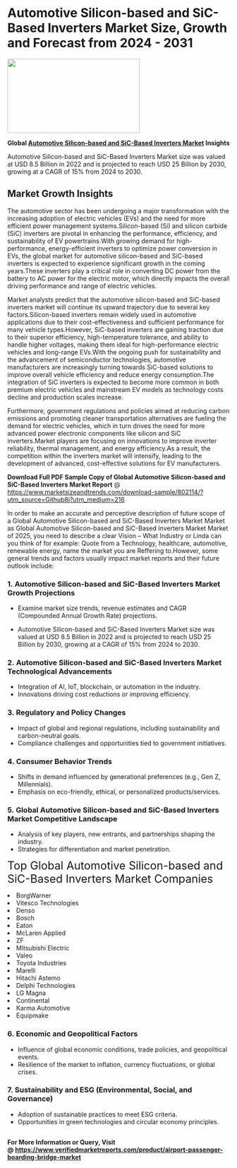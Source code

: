 <H1>Automotive Silicon-based and SiC-Based Inverters Market Size, Growth and Forecast from 2024 - 2031</H1><img class="aligncenter size-medium wp-image-584254" src="https://thirdeyenews.in/wp-content/uploads/2024/09/Global-Market-Research-300x168.jpeg" alt="" width="300" height="168" /><p><strong>Global&nbsp;<a href="https://www.marketsizeandtrends.com/download-sample/802114/?utm_source=Github8j?utm_medium=216">Automotive Silicon-based and SiC-Based Inverters Market</a> Insights</strong></p><p>Automotive Silicon-based and SiC-Based Inverters Market size was valued at USD 8.5 Billion in 2022 and is projected to reach USD 25 Billion by 2030, growing at a CAGR of 15% from 2024 to 2030.</p><p><h2>Market Growth Insights</h2> <p>The automotive sector has been undergoing a major transformation with the increasing adoption of electric vehicles (EVs) and the need for more efficient power management systems.Silicon-based (Si) and silicon carbide (SiC) inverters are pivotal in enhancing the performance, efficiency, and sustainability of EV powertrains.With growing demand for high-performance, energy-efficient inverters to optimize power conversion in EVs, the global market for automotive silicon-based and SiC-based inverters is expected to experience significant growth in the coming years.These inverters play a critical role in converting DC power from the battery to AC power for the electric motor, which directly impacts the overall driving performance and range of electric vehicles.</p> <p>Market analysts predict that the automotive silicon-based and SiC-based inverters market will continue its upward trajectory due to several key factors.Silicon-based inverters remain widely used in automotive applications due to their cost-effectiveness and sufficient performance for many vehicle types.However, SiC-based inverters are gaining traction due to their superior efficiency, high-temperature tolerance, and ability to handle higher voltages, making them ideal for high-performance electric vehicles and long-range EVs.With the ongoing push for sustainability and the advancement of semiconductor technologies, automotive manufacturers are increasingly turning towards SiC-based solutions to improve overall vehicle efficiency and reduce energy consumption.The integration of SiC inverters is expected to become more common in both premium electric vehicles and mainstream EV models as technology costs decline and production scales increase.</p> <p>Furthermore, government regulations and policies aimed at reducing carbon emissions and promoting cleaner transportation alternatives are fueling the demand for electric vehicles, which in turn drives the need for more advanced power electronic components like silicon and SiC inverters.Market players are focusing on innovations to improve inverter reliability, thermal management, and energy efficiency.As a result, the competition within the inverters market will intensify, leading to the development of advanced, cost-effective solutions for EV manufacturers.</p> <p><span class=""><strong>Download Full PDF Sample Copy of Global Automotive Silicon-based and SiC-Based Inverters Market Report</strong> @ <a href="https://www.marketsizeandtrends.com/download-sample/802114/?utm_source=Github8j?utm_medium=216" target="_blank">https://www.marketsizeandtrends.com/download-sample/802114/?utm_source=Github8j?utm_medium=216</a></span></p><p>In order to make an accurate and perceptive description of future scope of a Global&nbsp;Automotive Silicon-based and SiC-Based Inverters Market Market as Global&nbsp;Automotive Silicon-based and SiC-Based Inverters Market Market of 2025, you need to describe a clear Vision &ndash; What Industry or Linda can you think of for example: Quote from a Technology, healthcare, automotive, renewable energy, name the market you are Reffering to.However, some general trends and factors usually impact market reports and their future outlook include:</p><h3>1.&nbsp;<strong>Automotive Silicon-based and SiC-Based Inverters Market Growth Projections</strong></h3><ul><li>Examine market size trends, revenue estimates and CAGR (Compounded Annual Growth Rate) projections.</li><li><p>Automotive Silicon-based and SiC-Based Inverters Market size was valued at USD 8.5 Billion in 2022 and is projected to reach USD 25 Billion by 2030, growing at a CAGR of 15% from 2024 to 2030.</p></li></ul><h3>2.&nbsp;<strong>Automotive Silicon-based and SiC-Based Inverters Market Technological Advancements</strong></h3><ul><li>Integration of AI, IoT, blockchain, or automation in the industry.</li><li>Innovations driving cost reductions or improving efficiency.</li></ul><h3>3.&nbsp;<strong>Regulatory and Policy Changes</strong></h3><ul><li>Impact of global and regional regulations, including sustainability and carbon-neutral goals.</li><li>Compliance challenges and opportunities tied to government initiatives.</li></ul><h3>4.&nbsp;<strong>Consumer Behavior Trends</strong></h3><ul><li>Shifts in demand influenced by generational preferences (e.g., Gen Z, Millennials).</li><li>Emphasis on eco-friendly, ethical, or personalized products/services.</li></ul><h3>5.&nbsp;<strong>Global Automotive Silicon-based and SiC-Based Inverters Market Competitive Landscape</strong></h3><ul><li>Analysis of key players, new entrants, and partnerships shaping the industry.</li><li>Strategies for differentiation and market penetration.</li></ul><p data-pm-slice="1 1 []"><span style="color: inherit; font-family: inherit; font-size: 25px;">Top Global Automotive Silicon-based and SiC-Based Inverters Market Companies</span></p><div class="" data-test-id=""><p><li>BorgWarner</li><li> Vitesco Technologies</li><li> Denso</li><li> Bosch</li><li> Eaton</li><li> McLaren Applied</li><li> ZF</li><li> Mitsubishi Electric</li><li> Valeo</li><li> Toyota Industries</li><li> Marelli</li><li> Hitachi Astemo</li><li> Delphi Technologies</li><li> LG Magna</li><li> Continental</li><li> Karma Automotive</li><li> Equipmake</li></p></div><h3>6.&nbsp;<strong>Economic and Geopolitical Factors</strong></h3><ul><li>Influence of global economic conditions, trade policies, and geopolitical events.</li><li>Resilience of the market to inflation, currency fluctuations, or global crises.</li></ul><h3>7.&nbsp;<strong>Sustainability and ESG (Environmental, Social, and Governance)</strong></h3><ul><li>Adoption of sustainable practices to meet ESG criteria.</li><li>Opportunities in green technologies and circular economy principles.</li></ul><h2><strong style="font-size: 14px;">For More Information or Query, Visit @&nbsp;</strong><a style="background-color: #ffffff; font-size: 14px;" href="https://www.marketsizeandtrends.com/report/automotive-silicon-based-and-sic-based-inverters-market/" target="_blank">https://www.verifiedmarketreports.com/product/airport-passenger-boarding-bridge-market</a></h2>